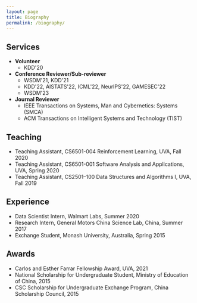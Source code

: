```yaml
---
layout: page
title: Biography
permalink: /biography/
---
```



<!-- ## **Education**
- **Ph.D.** in Computer Science @ [Univerisity of Virginia](https://engineering.virginia.edu/departments/computer-science) (2018-Present) 
- **M.S.** in Mechatronics Engineering @ [Harbin Institute of Technology](http://en.hit.edu.cn/) (2016-2018)
- **B.S.** in Mechanical Engineering & **B.A.** in English @ [Harbin Institute of Technology](http://en.hit.edu.cn/) (2012-2016)
- Exchange student @ [Monash University](https://www.monash.edu/) (2015) -->

## Services
- **Volunteer**
  - KDD'20
- **Conference Reviewer/Sub-reviewer**
  - WSDM'21, KDD'21 
  - KDD'22, AISTATS'22, ICML'22, NeurIPS'22, GAMESEC'22
  - WSDM'23
- **Journal Reviewer**
  - IEEE Transactions on Systems, Man and Cybernetics: Systems (SMCA)
  - ACM Transactions on Intelligent Systems and Technology (TIST)

## Teaching
  - Teaching Assistant, CS6501-004 Reinforcement Learning, UVA, Fall 2020
  - Teaching Assistant, CS6501-001 Software Analysis and Applications, UVA, Spring 2020
  - Teaching Assistant, CS2501–100 Data Structures and Algorithms I, UVA, Fall 2019

## Experience
- Data Scientist Intern, Walmart Labs, Summer 2020
- Research Intern, General Motors China Science Lab, China, Summer 2017
- Exchange Student, Monash University, Australia, Spring 2015

<!-- - : Online Grocery User Sequential Modeling -->
<!-- - : Visual Scene Understanding for Autonomous Vehicles\ -->

## Awards
  - Carlos and Esther Farrar Fellowship Award, UVA, 2021
  - National Scholarship for Undergraduate Student, Ministry of Education of China, 2015
  - CSC Scholarship for Undergraduate Exchange Program, China Scholarship Council, 2015
<!--   - Academic Award for Graduate Student, HIT, 2016 -->
<!--   - Graduation with Distinction, HIT, 2016 -->
<!--   - Outstanding Undergrad Thesis Award, HIT, 2016 -->
<!-- **Music**:  -->


<!-- See my [blogs]() -->
<!-- My [artworks]() -->




